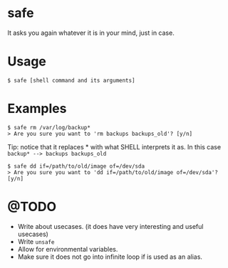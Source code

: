 # safe
It asks you again whatever it is in your mind, just in case. 

# Usage

```
$ safe [shell command and its arguments]
```

# Examples
```
$ safe rm /var/log/backup*
> Are you sure you want to 'rm backups backups_old'? [y/n]
```

Tip: notice that it replaces * with what SHELL interprets it as. In this case `backup* --> backups backups_old`

```
$ safe dd if=/path/to/old/image of=/dev/sda
> Are you sure you want to 'dd if=/path/to/old/image of=/dev/sda'? [y/n]
```

# @TODO
- Write about usecases. (it does have very interesting and useful usecases)
- Write `unsafe`
- Allow for environmental variables.
- Make sure it does not go into infinite loop if is used as an alias.

